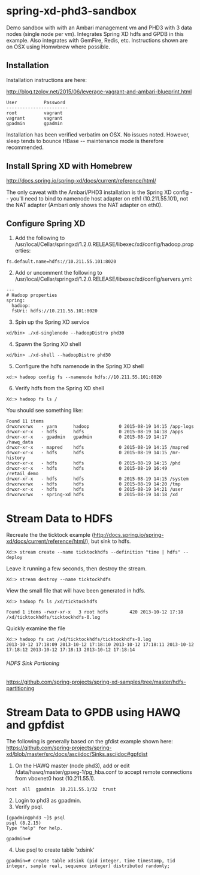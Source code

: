 # spring-xd-phd3-sandbox
Demo sandbox with with an Ambari management vm and PHD3 with 3 data nodes (single node per vm). Integrates Spring XD hdfs and GPDB in this example. Also integrates with GemFire, Redis, etc. Instructions shown are on OSX using Homwbrew where possible.

## Installation

Installation instructions are here:

http://blog.tzolov.net/2015/06/leverage-vagrant-and-ambari-blueprint.html
```
User          Password
-----------------------
root          vagrant
vagrant       vagrant
gpadmin       gpadmin
```
Installation has been verified verbatim on OSX.  No issues noted. However, sleep tends to bounce HBase -- maintenance mode is therefore recommended.

## Install Spring XD with Homebrew

http://docs.spring.io/spring-xd/docs/current/reference/html/


The only caveat with the Ambari/PHD3 installation is the Spring XD config -- you'll need to bind to namenode host adapter on eth1 (10.211.55.101), not the NAT adapter (Ambari only shows the NAT adapter on eth0). 

## Configure Spring XD

1) Add the following to
/usr/local/Cellar/springxd/1.2.0.RELEASE/libexec/xd/config/hadoop.properties:
```
fs.default.name=hdfs://10.211.55.101:8020 
```
2) Add or uncomment the following to
/usr/local/Cellar/springxd/1.2.0.RELEASE/libexec/xd/config/servers.yml:
```
---
# Hadoop properties
spring:
  hadoop:
  fsUri: hdfs://10.211.55.101:8020
```
3) Spin up the Spring XD service
```
xd/bin> ./xd-singlenode --hadoopDistro phd30
```
4) Spawn the Spring XD shell
```
xd/bin> ./xd-shell --hadoopDistro phd30
```
5) Configure the hdfs namenode in the Spring XD shell
```
xd:> hadoop config fs --namenode hdfs://10.211.55.101:8020
```
6) Verify hdfs from the Spring XD shell
```
Xd:> hadoop fs ls /
```
You should see something like:
```
Found 11 items
drwxrwxrwx   - yarn      hadoop           0 2015-08-19 14:15 /app-logs
drwxr-xr-x   - hdfs      hdfs             0 2015-08-19 14:18 /apps
drwxr-xr-x   - gpadmin   gpadmin          0 2015-08-19 14:17 /hawq_data
drwxr-xr-x   - mapred    hdfs             0 2015-08-19 14:15 /mapred
drwxr-xr-x   - hdfs      hdfs             0 2015-08-19 14:15 /mr-history
drwxr-xr-x   - hdfs      hdfs             0 2015-08-19 14:15 /phd
drwxr-xr-x   - hdfs      hdfs             0 2015-08-19 16:49 /retail_demo
drwxr-xr-x   - hdfs      hdfs             0 2015-08-19 14:15 /system
drwxrwxrwx   - hdfs      hdfs             0 2015-08-19 14:20 /tmp
drwxr-xr-x   - hdfs      hdfs             0 2015-08-19 14:21 /user
drwxrwxrwx   - spring-xd hdfs             0 2015-08-19 14:18 /xd
```
# Stream Data to HDFS
Recreate the the ticktock example (http://docs.spring.io/spring-xd/docs/current/reference/html/), but sink to hdfs.
```
Xd:> stream create --name ticktockhdfs --definition "time | hdfs" --deploy
```
Leave it running a few seconds, then destroy the stream.
```
Xd:> stream destroy --name ticktockhdfs
```
View the small file that will have been generated in hdfs.
```
Xd:> hadoop fs ls /xd/ticktockhdfs  

Found 1 items -rwxr-xr-x   3 root hdfs        420 2013-10-12 17:18 /xd/ticktockhdfs/ticktockhdfs-0.log
```
Quickly examine the file
```
Xd:> hadoop fs cat /xd/ticktockhdfs/ticktockhdfs-0.log  
2013-10-12 17:18:09 2013-10-12 17:18:10 2013-10-12 17:18:11 2013-10-12 17:18:12 2013-10-12 17:18:13 2013-10-12 17:18:14
```
###### HDFS Sink Partioning
https://github.com/spring-projects/spring-xd-samples/tree/master/hdfs-partitioning

# Stream Data to GPDB using HAWQ and gpfdist

The following is generally based on the gfdist example shown here:
https://github.com/spring-projects/spring-xd/blob/master/src/docs/asciidoc/Sinks.asciidoc#gpfdist

1) On the HAWQ master (node phd3), add or edit /data/hawq/master/gpseg-1/pg_hba.conf to accept remote connections from vboxnet0 host (10.211.55.1).
```
host  all  gpadmin  10.211.55.1/32  trust
```
2) Login to phd3 as gpadmin.
3) Verify psql.
```
[gpadmin@phd3 ~]$ psql
psql (8.2.15)
Type "help" for help.

gpadmin=#
```
4) Use psql to create table 'xdsink'
```
gpadmin=# create table xdsink (pid integer, time timestamp, tid integer, sample real, sequence integer) distributed randomly;
```
